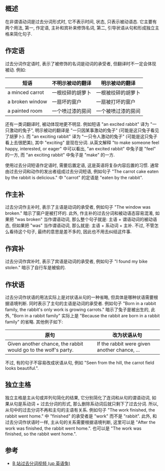 ## 概述

在非谓语动词是过去分词形式时, 它不表示时间, 状态, 只表示被动语态. 它主要有两个用法, 第一, 作定语, 主补和宾补来修饰名词, 第二, 引导状语从句和形成独立主格来简化句子.

## 作定语

过去分词作定语时, 表示了被修饰的名词是动词的承受者, 但翻译时不一定会体现被动. 例如:

| 短语            | 不明示被动的翻译 | 明示被动的翻译     |
| --------------- | ---------------- | ------------------ |
| a minced carrot | 一根绞碎的胡萝卜 | 一根被绞碎的胡萝卜 |
| a broken window | 一扇坏的窗户     | 一扇被打坏的窗户   |
| a painted room  | 一个喷过漆的房间 | 一个被喷过漆的房间 |

还有一类词翻译时, 被动体现地更不明显. 例如短语 "an excited rabbit" 译为 "一只激动的兔子", 明示被动的翻译是 "一只因某事激动的兔子" (可能是这只兔子看见了胡萝卜). 而 "an exciting rabbit" 译为 "一只令人激动的兔子" (可能是这只兔子看上去很肥美), 其中 "exciting" 是现在分词. 从英文解释 "to make someone feel happy, interested, or eager" 中可以看出, "an excited rabbit" 中兔子是 "feel" 的一方, 而 "an exciting rabbit" 中兔子是 "make" 的一方.

使用过去分词短语作定语时, 需要后置定语, 这是英语将复杂内容后置的习惯. 通常由过去分词和动作的发出者组成过去分词短语, 例如句子 "The carrot cake eaten by the rabbit is delicious." 中 "carrot" 的定语是 "eaten by the rabbit".

## 作主补

过去分词作主补时, 表示了主语是动词的承受者, 例如句子 "The window was broken." 暗示了窗户是被打坏的. 此外, 作主补的过去分词和被动语态容易混淆, 如果把 "was broken" 当作谓语动词, 那么整个句子就是: 主语 + 谓语动词的被动语态, 但如果把 "was" 当作谓语动词, 那么就是: 主语 + 系动词 + 主补. 不过, 不管怎么看待这个句子, 最终的意思是差不多的, 因此也不用去纠结这件事.

## 作宾补

过去分词作宾补时, 表示了宾语是动词的承受者, 例如句子 "I found my bike stolen." 暗示了自行车是被偷的.

## 作状语

过去分词作状语的用法实际上是对状语从句的一种省略, 但具体是哪种状语需要根据语境判断. 同时表示了主句的主语是动词的承受者. 例如句子 "Born in a rabbit family, the rabbit's only work is growing carrots." 暗示了兔子是被出生的, 此外, "Born in a rabbit family" 实际上是 "Because the rabbit are born in a rabbit family" 的省略. 其他例子如下:

| 原句                                                         | 改为状语从句                                 |
| ------------------------------------------------------------ | -------------------------------------------- |
| Given another chance, the rabbit would go to the wolf's party. | If the rabbit were given another chance, ... |

不过, 有的句子不容易改成状语从句, 例如 "Seen from the hill, the carrot field looks beautiful.".

## 独立主格

独立主格是主从句或并列句简化的结果, 它分别简化了连词和从句的谓语动词, 如果从句是系动词 + 过去分词的形式, 那么删除系动词后就只剩下了过去分词. 所以, 从句中的过去分词不再和主句的主语有关系. 例如句子 "The work finished, the rabbit went home." 中 "finished" 的承受者是 "work" 而不是 "rabbit". 此外, 和过去分词作状语时一样, 主从句的关系需要根据语境判断, 这里可以是 "After the work was finished, the rabbit went home.". 也可以是 "The work was finished, so the rabbit went home.".

## 参考

- [B 站过去分词视频 (up 英语兔)](https://www.bilibili.com/video/BV1YZ4y1g7mE?p=5)

